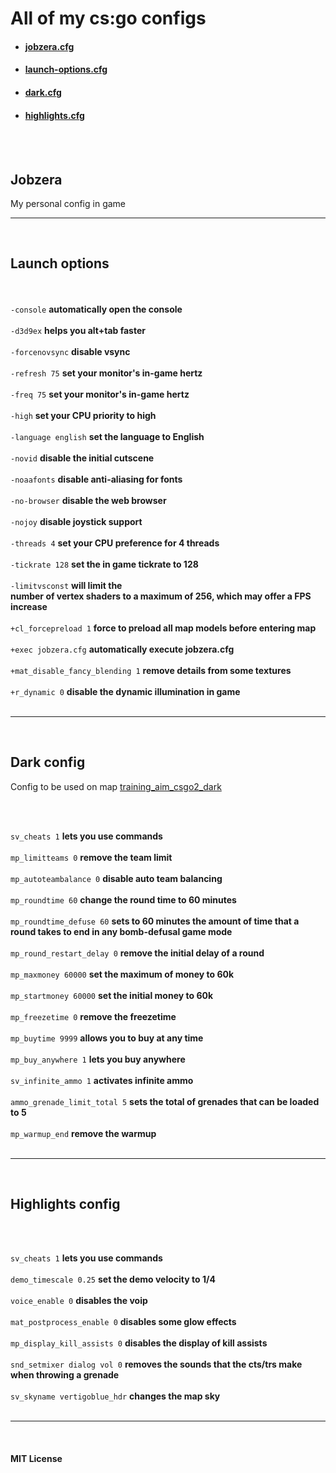 # All of my cs:go configs

* #### [jobzera.cfg](#jobzera)
* #### [launch-options.cfg](#launch-options)
* #### [dark.cfg](#dark-config)
* #### [highlights.cfg](#highlights-config)

<br>
<br>

## Jobzera
My personal config in game

---
<br>

## Launch options
<br><br>
`-console`                      __automatically open the console__ <br><br>
`-d3d9ex`                       __helps you alt+tab faster__ <br><br>
`-forcenovsync`                 __disable vsync__ <br><br>
`-refresh 75`                   __set your monitor's in-game hertz__ <br><br>
`-freq 75`                      __set your monitor's in-game hertz__ <br><br>
`-high`                         __set your CPU priority to high__ <br><br>
`-language english`             __set the language to English__ <br><br>
`-novid`                        __disable the initial cutscene__ <br><br>
`-noaafonts`                    __disable anti-aliasing for fonts__ <br><br>
`-no-browser`                   __disable the web browser__ <br><br>
`-nojoy`                        __disable joystick support__ <br><br>
`-threads 4`                    __set your CPU preference for 4 threads__ <br><br>
`-tickrate 128`                 __set the in game tickrate to 128__ <br><br>
`-limitvsconst`                 __will limit the  <br>number of vertex shaders to a maximum of 256, which may offer a FPS increase__ <br><br>
`+cl_forcepreload 1`            __force to preload all map models before entering map__ <br><br>
`+exec jobzera.cfg`             __automatically execute jobzera.cfg__ <br><br>
`+mat_disable_fancy_blending 1` __remove details from some textures__ <br><br>
`+r_dynamic 0`                  __disable the dynamic illumination in game__ <br><br>

---
<br>

## Dark config

Config to be used on map [training_aim_csgo2_dark](https://steamcommunity.com/sharedfiles/filedetails/?id=241148414)

<br>
<br>

`sv_cheats 1`                __lets you use commands__ <br><br>
`mp_limitteams 0`            __remove the team limit__ <br><br>
`mp_autoteambalance 0`       __disable auto team balancing__ <br><br>
`mp_roundtime 60`            __change the round time to 60 minutes__ <br><br>
`mp_roundtime_defuse 60`     __sets to 60 minutes the amount of time that a round takes to end in any bomb-defusal game mode__ <br><br>
`mp_round_restart_delay 0`   __remove the initial delay of a round__ <br><br>
`mp_maxmoney 60000`          __set the maximum of money to 60k__ <br><br>
`mp_startmoney 60000`        __set the initial money to 60k__ <br><br>
`mp_freezetime 0`            __remove the freezetime__ <br><br>
`mp_buytime 9999`            __allows you to buy at any time__ <br><br>
`mp_buy_anywhere 1`          __lets you buy anywhere__ <br><br>
`sv_infinite_ammo 1`         __activates infinite ammo__ <br><br>
`ammo_grenade_limit_total 5` __sets the total of grenades that can be loaded to 5__ <br><br>
`mp_warmup_end`              __remove the warmup__ <br><br>

---
<br>

## Highlights config

<br>
<br>

`sv_cheats 1`                __lets you use commands__ <br><br>
`demo_timescale 0.25`        __set the demo velocity to 1/4__ <br><br>
`voice_enable 0`             __disables the voip__ <br><br>
`mat_postprocess_enable 0`   __disables some glow effects__ <br><br>
`mp_display_kill_assists 0`  __disables the display of kill assists__ <br><br>
`snd_setmixer dialog vol 0`  __removes the sounds that the cts/trs make when throwing a grenade__ <br><br>
`sv_skyname vertigoblue_hdr` __changes the map sky__ <br><br>

---
<br>

#### MIT License
